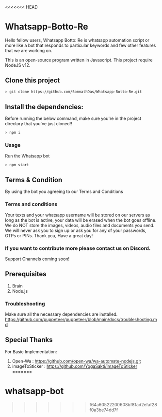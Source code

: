 <<<<<<< HEAD
# Whatsapp-Botto-Re
Hello fellow users, Whatsapp Botto: Re is whatsapp automation script or more like a bot that responds to particular keywords and few other features that we are working on.

This is an open-source program written in Javascript. 
This project require NodeJS v12.

## Clone this project

```bash
> git clone https://github.com/SomnathDas/Whatsapp-Botto-Re.git
```

## Install the dependencies:
Before running the below command, make sure you're in the project directory that
you've just cloned!!

```bash
> npm i
```

### Usage
Run the Whatsapp bot

```bash
> npm start
```

## Terms & Condition
By using the bot you agreeing to our Terms and Conditions 
### Terms and conditions
Your texts and your whatsapp username will be stored on our servers as long as the bot is active, your data will be erased when the bot goes offline. We do NOT store the images, videos, audio files and documents you send. We will never ask you to sign up or ask you for any of your passwords, OTPs or PINs. Thank you, Have a great day! 

### If you want to contribute more please contact us on Discord. 
Support Channels coming soon!

## Prerequisites
1. Brain
2. Node.js

### Troubleshooting
Make sure all the necessary dependencies are installed.
https://github.com/puppeteer/puppeteer/blob/main/docs/troubleshooting.md

## Special Thanks
For Basic Implementation:
1. Open-Wa : https://github.com/open-wa/wa-automate-nodejs.git
2. imageToSticker : https://github.com/YogaSakti/imageToSticker
=======
# whatsapp-bot
>>>>>>> f64a60522200608bf81ad2efaf28f0a3be74dd7f
